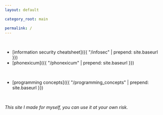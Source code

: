 ```yaml
---
layout: default

category_root: main

permalink: /
---
```


<article class="markdown-body" markdown="1">

<br>

* [information security cheatsheet]({{ "/infosec" | prepend: site.baseurl }})
* [phonexicum]({{ "/phonexicum" | prepend: site.baseurl }})

<br>

* [programming concepts]({{ "/programming_concepts" | prepend: site.baseurl }})

<br>

*This site I made for myself, you can use it at your own risk.*

</article>

<!-- <div class="home">

  <h1 class="page-heading">Posts</h1>

  <ul class="post-list">
    {% for post in site.posts %}
      <li>
        <span class="post-meta">{{ post.date | date: "%b %-d, %Y" }}</span>

        <h2>
          <a class="post-link" href="{{ post.url | prepend: site.baseurl }}">{{ post.title }}</a>
        </h2>
      </li>
    {% endfor %}
  </ul>

  <p class="rss-subscribe">subscribe <a href="{{ "/feed.xml" | prepend: site.baseurl }}">via RSS</a></p>

</div> -->

